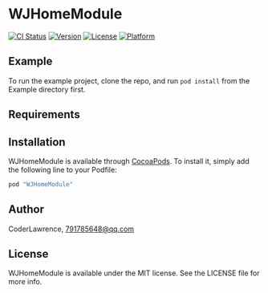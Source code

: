 # WJHomeModule

[![CI Status](http://img.shields.io/travis/CoderLawrence/WJHomeModule.svg?style=flat)](https://travis-ci.org/CoderLawrence/WJHomeModule)
[![Version](https://img.shields.io/cocoapods/v/WJHomeModule.svg?style=flat)](http://cocoapods.org/pods/WJHomeModule)
[![License](https://img.shields.io/cocoapods/l/WJHomeModule.svg?style=flat)](http://cocoapods.org/pods/WJHomeModule)
[![Platform](https://img.shields.io/cocoapods/p/WJHomeModule.svg?style=flat)](http://cocoapods.org/pods/WJHomeModule)

## Example

To run the example project, clone the repo, and run `pod install` from the Example directory first.

## Requirements

## Installation

WJHomeModule is available through [CocoaPods](http://cocoapods.org). To install
it, simply add the following line to your Podfile:

```ruby
pod "WJHomeModule"
```

## Author

CoderLawrence, 791785648@qq.com

## License

WJHomeModule is available under the MIT license. See the LICENSE file for more info.
